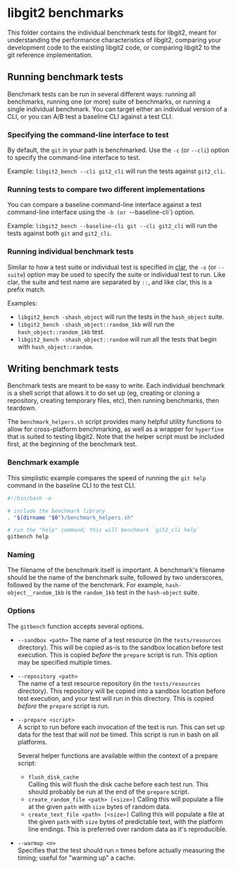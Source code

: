 # libgit2 benchmarks

This folder contains the individual benchmark tests for libgit2,
meant for understanding the performance characteristics of libgit2,
comparing your development code to the existing libgit2 code, or
comparing libgit2 to the git reference implementation.

## Running benchmark tests

Benchmark tests can be run in several different ways: running all
benchmarks, running one (or more) suite of benchmarks, or running a
single individual benchmark.  You can target either an individual
version of a CLI, or you can A/B test a baseline CLI against a test
CLI.

### Specifying the command-line interface to test

By default, the `git` in your path is benchmarked.  Use the
`-c` (or `--cli`) option to specify the command-line interface
to test.

Example: `libgit2_bench --cli git2_cli` will run the tests against
`git2_cli`.

### Running tests to compare two different implementations

You can compare a baseline command-line interface against a test
command-line interface using the `-b (or `--baseline-cli`) option.

Example: `libgit2_bench --baseline-cli git --cli git2_cli` will
run the tests against both `git` and `git2_cli`.

### Running individual benchmark tests

Similar to how a test suite or individual test is specified in
[clar](https://github.com/clar-test/clar), the `-s` (or `--suite`)
option may be used to specify the suite or individual test to run.
Like clar, the suite and test name are separated by `::`, and like
clar, this is a prefix match.

Examples:
* `libgit2_bench -shash_object` will run the tests in the
  `hash_object` suite.
* `libgit2_bench -shash_object::random_1kb` will run the
  `hash_object::random_1kb` test.
* `libgit2_bench -shash_object::random` will run all the tests that
  begin with `hash_object::random`.

## Writing benchmark tests

Benchmark tests are meant to be easy to write.  Each individual
benchmark is a shell script that allows it to do set up (eg, creating
or cloning a repository, creating temporary files, etc), then running
benchmarks, then teardown.

The `benchmark_helpers.sh` script provides many helpful utility
functions to allow for cross-platform benchmarking, as well as a
wrapper for `hyperfine` that is suited to testing libgit2.
Note that the helper script must be included first, at the beginning
of the benchmark test.

### Benchmark example

This simplistic example compares the speed of running the `git help`
command in the baseline CLI to the test CLI.

```bash
#!/bin/bash -e

# include the benchmark library
. "$(dirname "$0")/benchmark_helpers.sh"

# run the "help" command; this will benchmark `git2_cli help`
gitbench help
```

### Naming

The filename of the benchmark itself is important.  A benchmark's
filename should be the name of the benchmark suite, followed by two
underscores, followed by the name of the benchmark.  For example,
`hash-object__random_1kb` is the `random_1kb` test in the `hash-object`
suite.

### Options

The `gitbench` function accepts several options.

* `--sandbox <path>`
  The name of a test resource (in the `tests/resources` directory).
  This will be copied as-is to the sandbox location before test
  execution.  This is copied _before_ the `prepare` script is run.
  This option may be specified multiple times.
* `--repository <path>`  
  The name of a test resource repository (in the `tests/resources`
  directory).  This repository will be copied into a sandbox location
  before test execution, and your test will run in this directory.
  This is copied _before_ the `prepare` script is run.
* `--prepare <script>`  
  A script to run before each invocation of the test is run.  This can
  set up data for the test that will _not_ be timed.  This script is run
  in bash on all platforms.

  Several helper functions are available within the context of a prepare
  script:

  * `flush_disk_cache`  
    Calling this will flush the disk cache before each test run.
    This should probably be run at the end of the `prepare` script.
  * `create_random_file <path> [<size>]`
    Calling this will populate a file at the given `path` with `size`
    bytes of random data.
  * `create_text_file <path> [<size>]`
    Calling this will populate a file at the given `path` with `size`
    bytes of predictable text, with the platform line endings.  This
    is preferred over random data as it's reproducible.

* `--warmup <n>`  
  Specifies that the test should run `n` times before actually measuring
  the timing; useful for "warming up" a cache.

